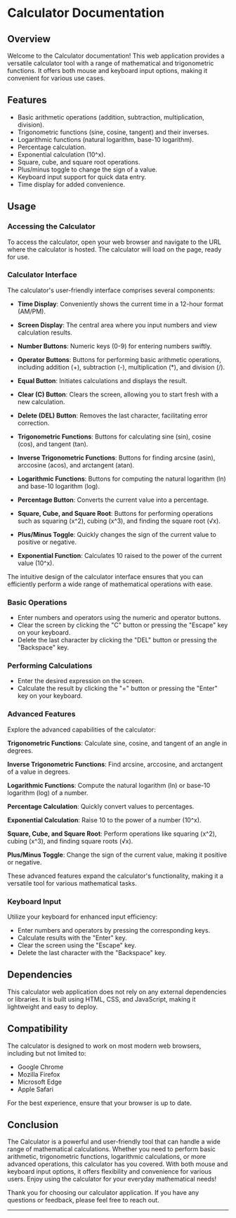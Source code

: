 # Calculator Documentation

## Overview

Welcome to the Calculator documentation! This web application provides a versatile calculator tool with a range of mathematical and trigonometric functions. It offers both mouse and keyboard input options, making it convenient for various use cases.

## Features

- Basic arithmetic operations (addition, subtraction, multiplication, division).
- Trigonometric functions (sine, cosine, tangent) and their inverses.
- Logarithmic functions (natural logarithm, base-10 logarithm).
- Percentage calculation.
- Exponential calculation (10^x).
- Square, cube, and square root operations.
- Plus/minus toggle to change the sign of a value.
- Keyboard input support for quick data entry.
- Time display for added convenience.

## Usage

### Accessing the Calculator

To access the calculator, open your web browser and navigate to the URL where the calculator is hosted. The calculator will load on the page, ready for use.

### Calculator Interface

The calculator's user-friendly interface comprises several components:

- **Time Display**: Conveniently shows the current time in a 12-hour format (AM/PM).

- **Screen Display**: The central area where you input numbers and view calculation results.

- **Number Buttons**: Numeric keys (0-9) for entering numbers swiftly.

- **Operator Buttons**: Buttons for performing basic arithmetic operations, including addition (+), subtraction (-), multiplication (\*), and division (/).

- **Equal Button**: Initiates calculations and displays the result.

- **Clear (C) Button**: Clears the screen, allowing you to start fresh with a new calculation.

- **Delete (DEL) Button**: Removes the last character, facilitating error correction.

- **Trigonometric Functions**: Buttons for calculating sine (sin), cosine (cos), and tangent (tan).

- **Inverse Trigonometric Functions**: Buttons for finding arcsine (asin), arccosine (acos), and arctangent (atan).

- **Logarithmic Functions**: Buttons for computing the natural logarithm (ln) and base-10 logarithm (log).

- **Percentage Button**: Converts the current value into a percentage.

- **Square, Cube, and Square Root**: Buttons for performing operations such as squaring (x^2), cubing (x^3), and finding the square root (√x).

- **Plus/Minus Toggle**: Quickly changes the sign of the current value to positive or negative.

- **Exponential Function**: Calculates 10 raised to the power of the current value (10^x).

The intuitive design of the calculator interface ensures that you can efficiently perform a wide range of mathematical operations with ease.

### Basic Operations

- Enter numbers and operators using the numeric and operator buttons.
- Clear the screen by clicking the "C" button or pressing the "Escape" key on your keyboard.
- Delete the last character by clicking the "DEL" button or pressing the "Backspace" key.

### Performing Calculations

- Enter the desired expression on the screen.
- Calculate the result by clicking the "=" button or pressing the "Enter" key on your keyboard.

### Advanced Features

Explore the advanced capabilities of the calculator:

**Trigonometric Functions**: Calculate sine, cosine, and tangent of an angle in degrees.

**Inverse Trigonometric Functions**: Find arcsine, arccosine, and arctangent of a value in degrees.

**Logarithmic Functions**: Compute the natural logarithm (ln) or base-10 logarithm (log) of a number.

**Percentage Calculation**: Quickly convert values to percentages.

**Exponential Calculation**: Raise 10 to the power of a number (10^x).

**Square, Cube, and Square Root**: Perform operations like squaring (x^2), cubing (x^3), and finding square roots (√x).

**Plus/Minus Toggle**: Change the sign of the current value, making it positive or negative.

These advanced features expand the calculator's functionality, making it a versatile tool for various mathematical tasks.

### Keyboard Input

Utilize your keyboard for enhanced input efficiency:

- Enter numbers and operators by pressing the corresponding keys.
- Calculate results with the "Enter" key.
- Clear the screen using the "Escape" key.
- Delete the last character with the "Backspace" key.

## Dependencies

This calculator web application does not rely on any external dependencies or libraries. It is built using HTML, CSS, and JavaScript, making it lightweight and easy to deploy.

## Compatibility

The calculator is designed to work on most modern web browsers, including but not limited to:

- Google Chrome
- Mozilla Firefox
- Microsoft Edge
- Apple Safari

For the best experience, ensure that your browser is up to date.

## Conclusion

The Calculator is a powerful and user-friendly tool that can handle a wide range of mathematical calculations. Whether you need to perform basic arithmetic, trigonometric functions, logarithmic calculations, or more advanced operations, this calculator has you covered. With both mouse and keyboard input options, it offers flexibility and convenience for various users. Enjoy using the calculator for your everyday mathematical needs!

Thank you for choosing our calculator application. If you have any questions or feedback, please feel free to reach out.

---
